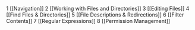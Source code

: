 1 [[Navigation]]
2 [[Working with Files and Directories]]
3 [[Editing Files]]
4 [[Find Files & Directories]]
5 [[File Descriptions & Redirections]]
6 [[Filter Contents]]
7 [[Regular Expressions]]
8 [[Permission Management]]


